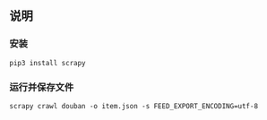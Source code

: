 ## 说明  
### 安装  
```
pip3 install scrapy
```

### 运行并保存文件
```
scrapy crawl douban -o item.json -s FEED_EXPORT_ENCODING=utf-8
```
